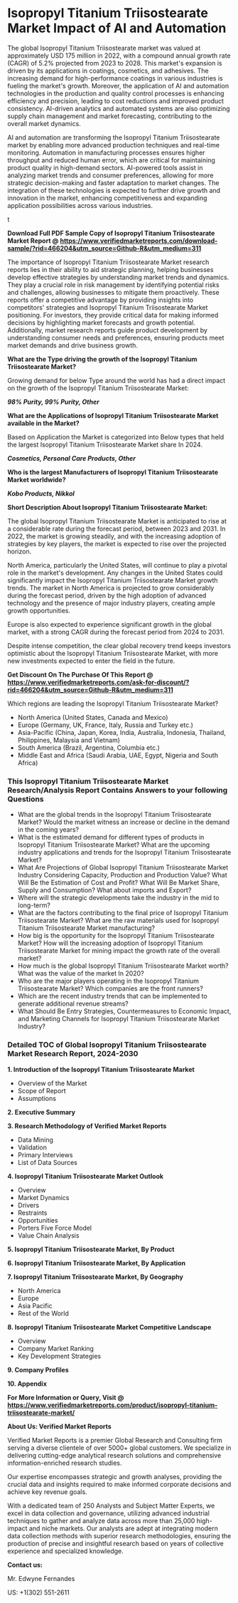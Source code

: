 <meta name="title" content="Global Isopropyl Titanium Triisostearate Market Impact of AI and Automation"><meta name="description" content="The global Isopropyl Titanium Triisostearate market was valued at approximately USD 175 million in 2022, with a compound annual growth rate (CAGR) of 5.2% projected fr"><meta name="title" content="Isopropyl Titanium Triisostearate Market Size, Share, Scope, Trends, Growth, Opportunities, Analysis, Forecast"><h1>Isopropyl Titanium Triisostearate Market Impact of AI and Automation</h1><p>The global Isopropyl Titanium Triisostearate market was valued at approximately USD 175 million in 2022, with a compound annual growth rate (CAGR) of 5.2% projected from 2023 to 2028. This market's expansion is driven by its applications in coatings, cosmetics, and adhesives. The increasing demand for high-performance coatings in various industries is fueling the market's growth. Moreover, the application of AI and automation technologies in the production and quality control processes is enhancing efficiency and precision, leading to cost reductions and improved product consistency. AI-driven analytics and automated systems are also optimizing supply chain management and market forecasting, contributing to the overall market dynamics.</p><p>AI and automation are transforming the Isopropyl Titanium Triisostearate market by enabling more advanced production techniques and real-time monitoring. Automation in manufacturing processes ensures higher throughput and reduced human error, which are critical for maintaining product quality in high-demand sectors. AI-powered tools assist in analyzing market trends and consumer preferences, allowing for more strategic decision-making and faster adaptation to market changes. The integration of these technologies is expected to further drive growth and innovation in the market, enhancing competitiveness and expanding application possibilities across various industries.</p>t</p><p id="" class=""><strong>Download Full PDF Sample Copy of Isopropyl Titanium Triisostearate Market Report @ <a href="https://www.verifiedmarketreports.com/download-sample/?rid=466204&utm_source=Github-R&utm_medium=311" target="_blank">https://www.verifiedmarketreports.com/download-sample/?rid=466204&utm_source=Github-R&utm_medium=311</a></strong></p><p>The importance of&nbsp;Isopropyl Titanium Triisostearate Market research reports lies in their ability to aid strategic planning, helping businesses develop effective strategies by understanding market trends and dynamics. They play a crucial role in risk management by identifying potential risks and challenges, allowing businesses to mitigate them proactively. These reports offer a competitive advantage by providing insights into competitors' strategies and Isopropyl Titanium Triisostearate Market positioning. For investors, they provide critical data for making informed decisions by highlighting market forecasts and growth potential. Additionally, market research reports guide product development by understanding consumer needs and preferences, ensuring products meet market demands and drive business growth.</p><p><strong>What are the&nbsp;Type driving the growth of the Isopropyl Titanium Triisostearate Market?</strong></p><p id="" class="">Growing demand for below Type around the world has had a direct impact on the growth of the Isopropyl Titanium Triisostearate Market:</p><em><strong>98% Purity, 99% Purity, Other</strong></em></p><strong>What are the&nbsp;Applications&nbsp;of Isopropyl Titanium Triisostearate Market available in the Market?</strong></p><p id="" class="">Based on Application the Market is categorized into Below types that held the largest Isopropyl Titanium Triisostearate Market share In 2024.</p><em><strong>Cosmetics, Personal Care Products, Other</strong></em></p><strong>Who is the largest Manufacturers of Isopropyl Titanium Triisostearate Market worldwide?</strong></p><p><em><strong>Kobo Products, Nikkol</strong></em></p><p id="" class=""><strong>Short Description About Isopropyl Titanium Triisostearate Market:</strong></p><p>The global Isopropyl Titanium Triisostearate Market is anticipated to rise at a considerable rate during the forecast period, between 2023 and 2031. In 2022, the market is growing steadily, and with the increasing adoption of strategies by key players, the market is expected to rise over the projected horizon.</p><p>North America, particularly the United States, will continue to play a pivotal role in the market's development. Any changes in the United States could significantly impact the Isopropyl Titanium Triisostearate Market growth trends. The market in North America is projected to grow considerably during the forecast period, driven by the high adoption of advanced technology and the presence of major industry players, creating ample growth opportunities.</p><p>Europe is also expected to experience significant growth in the global market, with a strong CAGR during the forecast period from 2024 to 2031.</p><p>Despite intense competition, the clear global recovery trend keeps investors optimistic about the Isopropyl Titanium Triisostearate Market, with more new investments expected to enter the field in the future.</p><p id="" class=""><strong>Get Discount On The Purchase Of This Report @ <a href="https://www.verifiedmarketreports.com/ask-for-discount/?rid=466204&utm_source=Github-R&utm_medium=311" target="_blank">https://www.verifiedmarketreports.com/ask-for-discount/?rid=466204&utm_source=Github-R&utm_medium=311</a></strong></p>Which regions are leading the Isopropyl Titanium Triisostearate Market?</p><ul><li>North America (United States, Canada and Mexico)</li><li>Europe (Germany, UK, France, Italy, Russia and Turkey etc.)</li><li>Asia-Pacific (China, Japan, Korea, India, Australia, Indonesia, Thailand, Philippines, Malaysia and Vietnam)</li><li>South America (Brazil, Argentina, Columbia etc.)</li><li>Middle East and Africa (Saudi Arabia, UAE, Egypt, Nigeria and South Africa)</li></ul><h3 id="" class="">This Isopropyl Titanium Triisostearate Market Research/Analysis Report Contains Answers to your following Questions</h3><ul><li>What are the global trends in the Isopropyl Titanium Triisostearate Market? Would the market witness an increase or decline in the demand in the coming years?</li><li>What is the estimated demand for different types of products in Isopropyl Titanium Triisostearate Market? What are the upcoming industry applications and trends for the Isopropyl Titanium Triisostearate Market?</li><li>What Are Projections of Global Isopropyl Titanium Triisostearate Market Industry Considering Capacity, Production and Production Value? What Will Be the Estimation of Cost and Profit? What Will Be Market Share, Supply and Consumption? What about imports and Export?</li><li>Where will the strategic developments take the industry in the mid to long-term?</li><li>What are the factors contributing to the final price of Isopropyl Titanium Triisostearate Market? What are the raw materials used for Isopropyl Titanium Triisostearate Market manufacturing?</li><li>How big is the opportunity for the Isopropyl Titanium Triisostearate Market? How will the increasing adoption of Isopropyl Titanium Triisostearate Market for mining impact the growth rate of the overall market?</li><li>How much is the global Isopropyl Titanium Triisostearate Market worth? What was the value of the market In 2020?</li><li>Who are the major players operating in the Isopropyl Titanium Triisostearate Market? Which companies are the front runners?</li><li>Which are the recent industry trends that can be implemented to generate additional revenue streams?</li><li>What Should Be Entry Strategies, Countermeasures to Economic Impact, and Marketing Channels for Isopropyl Titanium Triisostearate Market Industry?</li></ul><h3 id="" class="">Detailed TOC of Global Isopropyl Titanium Triisostearate Market Research Report, 2024-2030</h3><p id="" class=""><strong>1. Introduction of the Isopropyl Titanium Triisostearate Market</strong></p><ul><li>Overview of the Market</li><li>Scope of Report</li><li>Assumptions</li></ul><p id="" class=""><strong>2. Executive Summary</strong></p><p id="" class=""><strong>3. Research Methodology of Verified Market Reports</strong></p><ul><li>Data Mining</li><li>Validation</li><li>Primary Interviews</li><li>List of Data Sources</li></ul><p id="" class=""><strong>4. Isopropyl Titanium Triisostearate Market Outlook</strong></p><ul><li>Overview</li><li>Market Dynamics</li><li>Drivers</li><li>Restraints</li><li>Opportunities</li><li>Porters Five Force Model</li><li>Value Chain Analysis</li></ul><p id="" class=""><strong>5. Isopropyl Titanium Triisostearate Market, By Product</strong></p><p id="" class=""><strong>6. Isopropyl Titanium Triisostearate Market, By Application</strong></p><p id="" class=""><strong>7. Isopropyl Titanium Triisostearate Market, By Geography</strong></p><ul><li>North America</li><li>Europe</li><li>Asia Pacific</li><li>Rest of the World</li></ul><p id="" class=""><strong>8. Isopropyl Titanium Triisostearate Market Competitive Landscape</strong></p><ul><li>Overview</li><li>Company Market Ranking</li><li>Key Development Strategies</li></ul><p id="" class=""><strong>9. Company Profiles</strong></p><p id="" class=""><strong>10. Appendix</strong></p><p id="" class=""><strong>For More Information or Query, Visit @ <a href="https://www.verifiedmarketreports.com/product/isopropyl-titanium-triisostearate-market/" target="_blank">https://www.verifiedmarketreports.com/product/isopropyl-titanium-triisostearate-market/</a></strong></p><p id="" class=""><strong>About Us: Verified Market Reports</strong></p><p id="" class="">Verified Market Reports is a premier Global Research and Consulting firm serving a diverse clientele of over 5000+ global customers. We specialize in delivering cutting-edge analytical research solutions and comprehensive information-enriched research studies.</p><p id="" class="">Our expertise encompasses strategic and growth analyses, providing the crucial data and insights required to make informed corporate decisions and achieve key revenue goals.</p><p id="" class="">With a dedicated team of 250 Analysts and Subject Matter Experts, we excel in data collection and governance, utilizing advanced industrial techniques to gather and analyze data across more than 25,000 high-impact and niche markets. Our analysts are adept at integrating modern data collection methods with superior research methodologies, ensuring the production of precise and insightful research based on years of collective experience and specialized knowledge.</p><p id="" class=""><strong>Contact us:</strong></p><p id="" class="">Mr. Edwyne Fernandes</p><p id="" class="">US: +1(302) 551-2611</p>